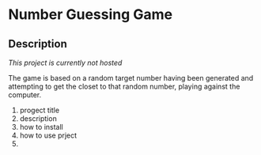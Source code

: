 # Number Guessing Game 

## Description

*This project is currently not hosted*

The game is based on a random target number having been generated and attempting to get the closet to that random number, playing against the computer.



1. progect title
2. description
3. how to install
4. how to use prject
5. 
  
